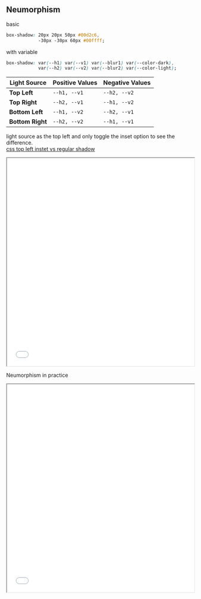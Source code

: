 Neumorphism 
------------
basic
```css
box-shadow: 20px 20px 50px #00d2c6, 
            -30px -30px 60px #00ffff;
```
with variable
```css
box-shadow: var(--h1) var(--v1) var(--blur1) var(--color-dark), 
            var(--h2) var(--v2) var(--blur2) var(--color-light);
```

<table class="has-fixed-layout"><thead><tr><th>Light Source</th><th>Positive Values</th><th>Negative Values</th></tr></thead><tbody><tr><td><strong>Top Left</strong></td><td><code>--h1,&nbsp;--v1</code></td><td><code>--h2,&nbsp;--v2</code></td></tr><tr><td><strong>Top Right</strong></td><td><code>--h2,&nbsp;--v1</code></td><td><code>--h1,&nbsp;--v2</code></td></tr><tr><td><strong>Bottom Left</strong></td><td><code>--h1,&nbsp;--v2</code></td><td><code>--h2,&nbsp;--v1</code></td></tr><tr><td><strong>Bottom Right</strong></td><td><code>--h2,&nbsp;--v2</code></td><td><code>--h1,&nbsp;--v1</code></td></tr></tbody></table>

light source as the top left and only toggle the inset option to see the difference.  
[css top left instet vs regular shadow](//codepen.io/anon/embed/xxGYbwR?height=400&amp;theme-id=1&amp;slug-hash=xxGYbwR&amp;default-tab=result)

<iframe style="width: 100%; height: 40em;" class="codepen" src="//codepen.io/anon/embed/xxGYbwR?height=400&amp;theme-id=1&amp;slug-hash=xxGYbwR&amp;default-tab=result"/>
 
Background colors
* **Convex surface variation:**  The surface curves outwards where the gradient’s lighter section is aligned with the shadow’s lighter section, and the gradient’s darker section is aligned to the shadow’s darker section.
* **Concave surface variation**:  The surface curves inward where the gradient’s lighter section is aligned to the shadow’s darker section, and the gradient’s darker section is aligned to the shadow’s lighter section.

```css
.element {
  background: linear-gradient(var(--bg-angle), var(--bg-start), var(--bg-end));
  box-shadow: var(--h1) var(--v1) var(--color-dark), 
              var(--h2) var(--v2) var(--color-light);
}
```

<iframe src="//codepen.io/anon/embed/dyoJEvr?height=400&theme-id=1&slug-hash=dyoJEvr&default-tab=result" style="width: 100%; height: 40em;"></iframe>    

Neumorphism in practice

<iframe src="//codepen.io/anon/embed/YzXppRK?height=600&theme-id=1&slug-hash=YzXppRK&default-tab=result" style="width: 100%; height: 40em;"></iframe> 